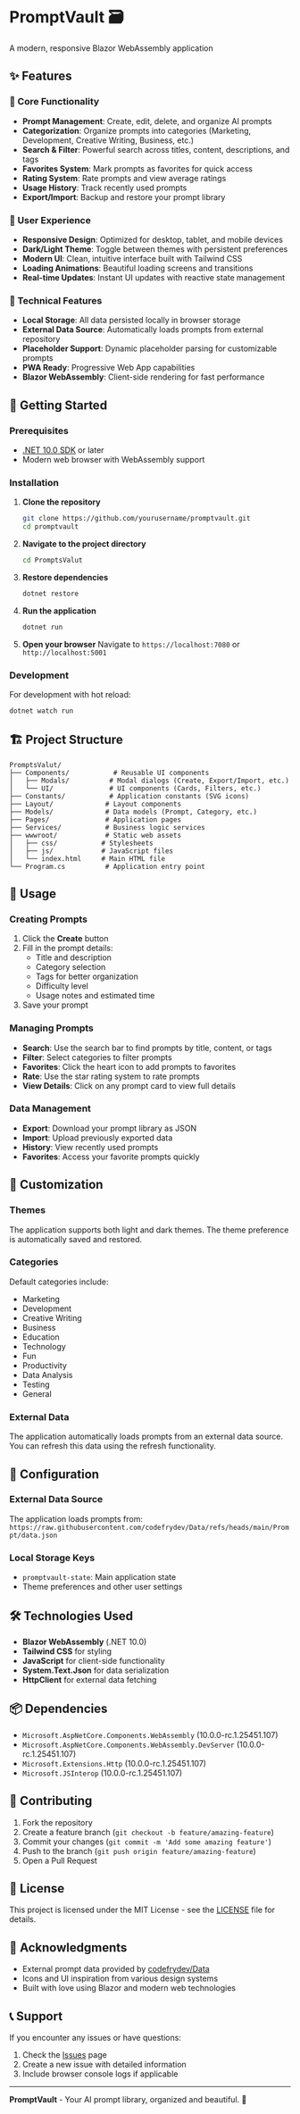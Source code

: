 # PromptVault 🗃️

A modern, responsive Blazor WebAssembly application
## ✨ Features

### 🎯 Core Functionality
- **Prompt Management**: Create, edit, delete, and organize AI prompts
- **Categorization**: Organize prompts into categories (Marketing, Development, Creative Writing, Business, etc.)
- **Search & Filter**: Powerful search across titles, content, descriptions, and tags
- **Favorites System**: Mark prompts as favorites for quick access
- **Rating System**: Rate prompts and view average ratings
- **Usage History**: Track recently used prompts
- **Export/Import**: Backup and restore your prompt library

### 🎨 User Experience
- **Responsive Design**: Optimized for desktop, tablet, and mobile devices
- **Dark/Light Theme**: Toggle between themes with persistent preferences
- **Modern UI**: Clean, intuitive interface built with Tailwind CSS
- **Loading Animations**: Beautiful loading screens and transitions
- **Real-time Updates**: Instant UI updates with reactive state management

### 🔧 Technical Features
- **Local Storage**: All data persisted locally in browser storage
- **External Data Source**: Automatically loads prompts from external repository
- **Placeholder Support**: Dynamic placeholder parsing for customizable prompts
- **PWA Ready**: Progressive Web App capabilities
- **Blazor WebAssembly**: Client-side rendering for fast performance

## 🚀 Getting Started

### Prerequisites
- [.NET 10.0 SDK](https://dotnet.microsoft.com/download/dotnet/10.0) or later
- Modern web browser with WebAssembly support

### Installation

1. **Clone the repository**
   ```bash
   git clone https://github.com/yourusername/promptvault.git
   cd promptvault
   ```

2. **Navigate to the project directory**
   ```bash
   cd PromptsValut
   ```

3. **Restore dependencies**
   ```bash
   dotnet restore
   ```

4. **Run the application**
   ```bash
   dotnet run
   ```

5. **Open your browser**
   Navigate to `https://localhost:7080` or `http://localhost:5001`

### Development

For development with hot reload:
```bash
dotnet watch run
```

## 🏗️ Project Structure

```
PromptsValut/
├── Components/           # Reusable UI components
│   ├── Modals/          # Modal dialogs (Create, Export/Import, etc.)
│   └── UI/              # UI components (Cards, Filters, etc.)
├── Constants/           # Application constants (SVG icons)
├── Layout/             # Layout components
├── Models/             # Data models (Prompt, Category, etc.)
├── Pages/              # Application pages
├── Services/           # Business logic services
├── wwwroot/            # Static web assets
│   ├── css/           # Stylesheets
│   ├── js/            # JavaScript files
│   └── index.html     # Main HTML file
└── Program.cs          # Application entry point
```

## 📱 Usage

### Creating Prompts
1. Click the **Create** button
2. Fill in the prompt details:
   - Title and description
   - Category selection
   - Tags for better organization
   - Difficulty level
   - Usage notes and estimated time
3. Save your prompt

### Managing Prompts
- **Search**: Use the search bar to find prompts by title, content, or tags
- **Filter**: Select categories to filter prompts
- **Favorites**: Click the heart icon to add prompts to favorites
- **Rate**: Use the star rating system to rate prompts
- **View Details**: Click on any prompt card to view full details

### Data Management
- **Export**: Download your prompt library as JSON
- **Import**: Upload previously exported data
- **History**: View recently used prompts
- **Favorites**: Access your favorite prompts quickly

## 🎨 Customization

### Themes
The application supports both light and dark themes. The theme preference is automatically saved and restored.

### Categories
Default categories include:
- Marketing
- Development
- Creative Writing
- Business
- Education
- Technology
- Fun
- Productivity
- Data Analysis
- Testing
- General

### External Data
The application automatically loads prompts from an external data source. You can refresh this data using the refresh functionality.

## 🔧 Configuration

### External Data Source
The application loads prompts from: `https://raw.githubusercontent.com/codefrydev/Data/refs/heads/main/Prompt/data.json`

### Local Storage Keys
- `promptvault-state`: Main application state
- Theme preferences and other user settings

## 🛠️ Technologies Used

- **Blazor WebAssembly** (.NET 10.0)
- **Tailwind CSS** for styling
- **JavaScript** for client-side functionality
- **System.Text.Json** for data serialization
- **HttpClient** for external data fetching

## 📦 Dependencies

- `Microsoft.AspNetCore.Components.WebAssembly` (10.0.0-rc.1.25451.107)
- `Microsoft.AspNetCore.Components.WebAssembly.DevServer` (10.0.0-rc.1.25451.107)
- `Microsoft.Extensions.Http` (10.0.0-rc.1.25451.107)
- `Microsoft.JSInterop` (10.0.0-rc.1.25451.107)

## 🤝 Contributing

1. Fork the repository
2. Create a feature branch (`git checkout -b feature/amazing-feature`)
3. Commit your changes (`git commit -m 'Add some amazing feature'`)
4. Push to the branch (`git push origin feature/amazing-feature`)
5. Open a Pull Request

## 📄 License

This project is licensed under the MIT License - see the [LICENSE](LICENSE) file for details.

## 🙏 Acknowledgments

- External prompt data provided by [codefrydev/Data](https://github.com/codefrydev/Data)
- Icons and UI inspiration from various design systems
- Built with love using Blazor and modern web technologies

## 📞 Support

If you encounter any issues or have questions:
1. Check the [Issues](https://github.com/yourusername/promptvault/issues) page
2. Create a new issue with detailed information
3. Include browser console logs if applicable

---

**PromptVault** - Your AI prompt library, organized and beautiful. 🚀
